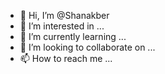 - 👋 Hi, I’m @Shanakber
- 👀 I’m interested in ...
- 🌱 I’m currently learning ...
- 💞️ I’m looking to collaborate on ...
- 📫 How to reach me ...

<!---
Shanakber/Shanakber is a ✨ special ✨ repository because its `README.md` (this file) appears on your GitHub profile.
You can click the Preview link to take a look at your changes.
--->
